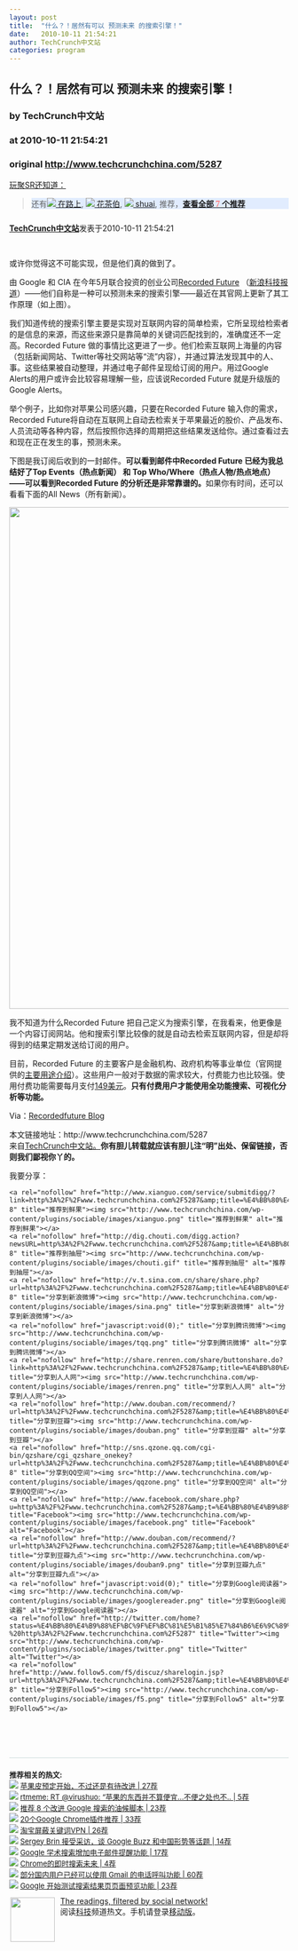 ```yaml
---
layout: post
title:  "什么？！居然有可以 预测未来 的搜索引擎！"
date:   2010-10-11 21:54:21
author: TechCrunch中文站
categories: program
---
```


## 什么？！居然有可以 预测未来 的搜索引擎！
### by TechCrunch中文站
### at 2010-10-11 21:54:21
### original <http://www.techcrunchchina.com/5287>

<a href="http://sr.ju690.cn/meme/item/85967">玩聚SR还知道：</a>
<blockquote>
<div style="background-color:#e1ecfe!important;width:auto">
	<div>还有<a href="http://sr.ju690.cn/people/%E5%9C%A8%E8%B7%AF%E4%B8%8A@GoogleReader?i=4369" title="在路上通过GoogleReader分享的其他文章"><img src="http://sr.ju690.cn/static/clogo/4.png?v=690" border="0/"> 在路上</a>, <a href="http://sr.ju690.cn/people/%E8%8A%B1%E8%8C%B6%E4%BC%AF@GoogleReader?i=14257" title="花茶伯通过GoogleReader分享的其他文章"><img src="http://sr.ju690.cn/static/clogo/4.png?v=690" border="0/"> 花茶伯</a>, <a href="http://sr.ju690.cn/people/shuai@GoogleReader?i=6335" title="shuai通过GoogleReader分享的其他文章"><img src="http://sr.ju690.cn/static/clogo/4.png?v=690" border="0/"> shuai</a>, 推荐，<a href="http://sr.ju690.cn/meme/item/85967"><b>查看全部 <big style="color:#ff7b7a;font-family:&#39;Georgia&#39;;font-size:16px">7</big> 个推荐 </b></a>
	</div>
</div></blockquote>

<div style="margin:0;padding:10px 0"><a href="http://sr.ju690.cn/author/TechCrunch%E4%B8%AD%E6%96%87%E7%AB%99"><b>TechCrunch中文站</b></a>发表于2010-10-11 21:54:21</div>
<div style="margin:0;padding:5px 0"><p><img src="http://imm.io/media/1A/1AX2.png" alt=""></p>
<p>或许你觉得这不可能实现，但是他们真的做到了。</p>
<p>由 Google 和 CIA 在今年5月联合投资的创业公司<a href="https://www.recordedfuture.com/how-media-analytics-works.html">Recorded Future</a> （<a href="http://www.techcrunchchina.com/tech.sina.com.cn/i/2010-05-04/20234144372.shtml">新浪科技报道</a>）——他们自称是一种可以预测未来的搜索引擎——最近在其官网上更新了其工作原理（如上图）。</p>
<p>我们知道传统的搜索引擎主要是实现对互联网内容的简单检索，它所呈现给检索者的是信息的来源，而这些来源只是靠简单的关键词匹配找到的，准确度还不一定高。Recorded Future 做的事情比这更进了一步。他们检索互联网上海量的内容（包括新闻网站、Twitter等社交网站等“流”内容），并通过算法发现其中的人、事。这些结果被自动整理，并通过电子邮件呈现给订阅的用户。用过Google Alerts的用户或许会比较容易理解一些，应该说Recorded Future 就是升级版的Google Alerts。</p>
<p>举个例子，比如你对苹果公司感兴趣，只要在Recorded Future 输入你的需求，Recorded Future将自动在互联网上自动去检索关于苹果最近的股价、产品发布、人员流动等各种内容，然后按照你选择的周期把这些结果发送给你。通过查看过去和现在正在发生的事，预测未来。</p>
<p>下图是我订阅后收到的一封邮件。<strong>可以看到邮件中Recorded Future 已经为我总结好了Top Events（热点新闻） 和 Top Who/Where（热点人物/热点地点）——可以看到Recorded Future 的分析还是非常靠谱的。</strong>如果你有时间，还可以看看下面的All News（所有新闻）。</p>
<p><img src="http://imm.io/media/1A/1AXb.png" alt="" width="807" height="904"></p>
<p>我不知道为什么Recorded Future 把自己定义为搜索引擎，在我看来，他更像是一个内容订阅网站。他和搜索引擎比较像的就是自动去检索互联网内容，但是却将得到的结果定期发送给订阅的用户。</p>
<p>目前，Recorded Future 的主要客户是金融机构、政府机构等事业单位（官网提供的<a href="https://www.recordedfuture.com/how-to-use-media-analytics.html">主要用途介绍</a>）。这些用户一般对于数据的需求较大，付费能力也比较强。使用付费功能需要每月支付<a href="https://www.recordedfuture.com/pricing-and-plans.html">149美元</a>。<strong>只有付费用户才能使用全功能搜索、可视化分析等功能。</strong></p>
<p>Via：<a href="http://www.techcrunchchina.com/blog.recordedfuture.com">Recordedfuture Blog</a>
<div>
<p>本文链接地址：http://www.techcrunchchina.com/5287 <br>来自<a href="http://www.techcrunchchina.com/">TechCrunch中文站。</a><strong>你有胆儿转载就应该有胆儿注“明”出处、保留链接，否则我们鄙视你丫的。</strong> </p>
</div>



我要分享：


	<a rel="nofollow" href="http://www.xianguo.com/service/submitdigg/?link=http%3A%2F%2Fwww.techcrunchchina.com%2F5287&amp;title=%E4%BB%80%E4%B9%88%EF%BC%9F%EF%BC%81%E5%B1%85%E7%84%B6%E6%9C%89%E5%8F%AF%E4%BB%A5%20%E9%A2%84%E6%B5%8B%E6%9C%AA%E6%9D%A5%20%E7%9A%84%E6%90%9C%E7%B4%A2%E5%BC%95%E6%93%8E%EF%BC%81&amp;content=utf-8" title="推荐到鲜果"><img src="http://www.techcrunchchina.com/wp-content/plugins/sociable/images/xianguo.png" title="推荐到鲜果" alt="推荐到鲜果"></a>
	<a rel="nofollow" href="http://dig.chouti.com/digg.action?newsURL=http%3A%2F%2Fwww.techcrunchchina.com%2F5287&amp;title=%E4%BB%80%E4%B9%88%EF%BC%9F%EF%BC%81%E5%B1%85%E7%84%B6%E6%9C%89%E5%8F%AF%E4%BB%A5%20%E9%A2%84%E6%B5%8B%E6%9C%AA%E6%9D%A5%20%E7%9A%84%E6%90%9C%E7%B4%A2%E5%BC%95%E6%93%8E%EF%BC%81&amp;content=utf-8" title="推荐到抽屉"><img src="http://www.techcrunchchina.com/wp-content/plugins/sociable/images/chouti.gif" title="推荐到抽屉" alt="推荐到抽屉"></a>
	<a rel="nofollow" href="http://v.t.sina.com.cn/share/share.php?url=http%3A%2F%2Fwww.techcrunchchina.com%2F5287&amp;title=%E4%BB%80%E4%B9%88%EF%BC%9F%EF%BC%81%E5%B1%85%E7%84%B6%E6%9C%89%E5%8F%AF%E4%BB%A5%20%E9%A2%84%E6%B5%8B%E6%9C%AA%E6%9D%A5%20%E7%9A%84%E6%90%9C%E7%B4%A2%E5%BC%95%E6%93%8E%EF%BC%81&amp;content=utf-8" title="分享到新浪微博"><img src="http://www.techcrunchchina.com/wp-content/plugins/sociable/images/sina.png" title="分享到新浪微博" alt="分享到新浪微博"></a>
	<a rel="nofollow" href="javascript:void(0);" title="分享到腾讯微博"><img src="http://www.techcrunchchina.com/wp-content/plugins/sociable/images/tqq.png" title="分享到腾讯微博" alt="分享到腾讯微博"></a>
	<a rel="nofollow" href="http://share.renren.com/share/buttonshare.do?link=http%3A%2F%2Fwww.techcrunchchina.com%2F5287&amp;title=%E4%BB%80%E4%B9%88%EF%BC%9F%EF%BC%81%E5%B1%85%E7%84%B6%E6%9C%89%E5%8F%AF%E4%BB%A5%20%E9%A2%84%E6%B5%8B%E6%9C%AA%E6%9D%A5%20%E7%9A%84%E6%90%9C%E7%B4%A2%E5%BC%95%E6%93%8E%EF%BC%81" title="分享到人人网"><img src="http://www.techcrunchchina.com/wp-content/plugins/sociable/images/renren.png" title="分享到人人网" alt="分享到人人网"></a>
	<a rel="nofollow" href="http://www.douban.com/recommend/?url=http%3A%2F%2Fwww.techcrunchchina.com%2F5287&amp;title=%E4%BB%80%E4%B9%88%EF%BC%9F%EF%BC%81%E5%B1%85%E7%84%B6%E6%9C%89%E5%8F%AF%E4%BB%A5%20%E9%A2%84%E6%B5%8B%E6%9C%AA%E6%9D%A5%20%E7%9A%84%E6%90%9C%E7%B4%A2%E5%BC%95%E6%93%8E%EF%BC%81" title="分享到豆瓣"><img src="http://www.techcrunchchina.com/wp-content/plugins/sociable/images/douban.png" title="分享到豆瓣" alt="分享到豆瓣"></a>
	<a rel="nofollow" href="http://sns.qzone.qq.com/cgi-bin/qzshare/cgi_qzshare_onekey?url=http%3A%2F%2Fwww.techcrunchchina.com%2F5287&amp;title=%E4%BB%80%E4%B9%88%EF%BC%9F%EF%BC%81%E5%B1%85%E7%84%B6%E6%9C%89%E5%8F%AF%E4%BB%A5%20%E9%A2%84%E6%B5%8B%E6%9C%AA%E6%9D%A5%20%E7%9A%84%E6%90%9C%E7%B4%A2%E5%BC%95%E6%93%8E%EF%BC%81&amp;content=utf-8" title="分享到QQ空间"><img src="http://www.techcrunchchina.com/wp-content/plugins/sociable/images/qqzone.png" title="分享到QQ空间" alt="分享到QQ空间"></a>
	<a rel="nofollow" href="http://www.facebook.com/share.php?u=http%3A%2F%2Fwww.techcrunchchina.com%2F5287&amp;t=%E4%BB%80%E4%B9%88%EF%BC%9F%EF%BC%81%E5%B1%85%E7%84%B6%E6%9C%89%E5%8F%AF%E4%BB%A5%20%E9%A2%84%E6%B5%8B%E6%9C%AA%E6%9D%A5%20%E7%9A%84%E6%90%9C%E7%B4%A2%E5%BC%95%E6%93%8E%EF%BC%81" title="Facebook"><img src="http://www.techcrunchchina.com/wp-content/plugins/sociable/images/facebook.png" title="Facebook" alt="Facebook"></a>
	<a rel="nofollow" href="http://www.douban.com/recommend/?url=http%3A%2F%2Fwww.techcrunchchina.com%2F5287&amp;title=%E4%BB%80%E4%B9%88%EF%BC%9F%EF%BC%81%E5%B1%85%E7%84%B6%E6%9C%89%E5%8F%AF%E4%BB%A5%20%E9%A2%84%E6%B5%8B%E6%9C%AA%E6%9D%A5%20%E7%9A%84%E6%90%9C%E7%B4%A2%E5%BC%95%E6%93%8E%EF%BC%81&amp;n=1" title="分享到豆瓣九点"><img src="http://www.techcrunchchina.com/wp-content/plugins/sociable/images/douban9.png" title="分享到豆瓣九点" alt="分享到豆瓣九点"></a>
	<a rel="nofollow" href="javascript:void(0);" title="分享到Google阅读器"><img src="http://www.techcrunchchina.com/wp-content/plugins/sociable/images/googlereader.png" title="分享到Google阅读器" alt="分享到Google阅读器"></a>
	<a rel="nofollow" href="http://twitter.com/home?status=%E4%BB%80%E4%B9%88%EF%BC%9F%EF%BC%81%E5%B1%85%E7%84%B6%E6%9C%89%E5%8F%AF%E4%BB%A5%20%E9%A2%84%E6%B5%8B%E6%9C%AA%E6%9D%A5%20%E7%9A%84%E6%90%9C%E7%B4%A2%E5%BC%95%E6%93%8E%EF%BC%81%20-%20http%3A%2F%2Fwww.techcrunchchina.com%2F5287" title="Twitter"><img src="http://www.techcrunchchina.com/wp-content/plugins/sociable/images/twitter.png" title="Twitter" alt="Twitter"></a>
	<a rel="nofollow" href="http://www.follow5.com/f5/discuz/sharelogin.jsp?url=http%3A%2F%2Fwww.techcrunchchina.com%2F5287&amp;title=%E4%BB%80%E4%B9%88%EF%BC%9F%EF%BC%81%E5%B1%85%E7%84%B6%E6%9C%89%E5%8F%AF%E4%BB%A5%20%E9%A2%84%E6%B5%8B%E6%9C%AA%E6%9D%A5%20%E7%9A%84%E6%90%9C%E7%B4%A2%E5%BC%95%E6%93%8E%EF%BC%81&amp;content=utf-8" title="分享到Follow5"><img src="http://www.techcrunchchina.com/wp-content/plugins/sociable/images/f5.png" title="分享到Follow5" alt="分享到Follow5"></a>


<br><br></p></div>


<div style="padding-top:20px;border-top:1px solid #cbd9d9;padding-bottom:10px;FONT-SIZE:13px">
<strong>推荐相关的热文: </strong><br> 
	<div><img src="https://www.google.com/s2/favicons?domain=cn.engadget.com" border="0/"> <a title="苹果皮预定开始，不过还是有待改进 | 27个推荐" href="http://sr.ju690.cn/meme/item/83732">苹果皮预定开始，不过还是有待改进 | 27荐</a>
	</div> 
	<div><img src="https://www.google.com/s2/favicons?domain=twitter.com" border="0/"> <a title="rtmeme: RT @virushuo: “苹果的东西并不算便宜…不便之处也不少。比如，不能装盗版软件”RT @luosheng: 我还以为人民日报上说 iPad 上不能装盗版软件的那个是个假新闻，结果还真有啊… http://opinion.people.com.cn/GB/128910.. | 5个推荐" href="http://sr.ju690.cn/meme/item/85917">rtmeme: RT @virushuo: “苹果的东西并不算便宜…不便之处也不.. | 5荐</a>
	</div> 
	<div><img src="https://www.google.com/s2/favicons?domain=www.google.org.cn" border="0/"> <a title="推荐 8 个改进 Google 搜索的油候脚本 | 23个推荐" href="http://sr.ju690.cn/meme/item/64044">推荐 8 个改进 Google 搜索的油候脚本 | 23荐</a>
	</div> 
	<div><img src="https://www.google.com/s2/favicons?domain=www.bbon.cn" border="0/"> <a title="20个Google Chrome插件推荐 | 33个推荐" href="http://sr.ju690.cn/meme/item/61584">20个Google Chrome插件推荐 | 33荐</a>
	</div> 
	<div><img src="https://www.google.com/s2/favicons?domain=internet.solidot.org" border="0/"> <a title="淘宝屏蔽关键词VPN | 26个推荐" href="http://sr.ju690.cn/meme/item/85588">淘宝屏蔽关键词VPN | 26荐</a>
	</div> 
	<div><img src="https://www.google.com/s2/favicons?domain=www.google.org.cn" border="0/"> <a title="Sergey Brin 接受采访，谈 Google Buzz 和中国形势等话题 | 14个推荐" href="http://sr.ju690.cn/meme/item/61919">Sergey Brin 接受采访，谈 Google Buzz 和中国形势等话题 | 14荐</a>
	</div> 
	<div><img src="https://www.google.com/s2/favicons?domain=www.google.org.cn" border="0/"> <a title="Google 学术搜索增加电子邮件提醒功能 | 17个推荐" href="http://sr.ju690.cn/meme/item/67158">Google 学术搜索增加电子邮件提醒功能 | 17荐</a>
	</div> 
	<div><img src="https://www.google.com/s2/favicons?domain=www.chromi.org" border="0/"> <a title="Chrome的即时搜索未来 | 4个推荐" href="http://sr.ju690.cn/meme/item/83513">Chrome的即时搜索未来 | 4荐</a>
	</div> 
	<div><img src="https://www.google.com/s2/favicons?domain=www.google.org.cn" border="0/"> <a title="部分国内用户已经可以使用 Gmail 的电话呼叫功能 | 60个推荐" href="http://sr.ju690.cn/meme/item/84514">部分国内用户已经可以使用 Gmail 的电话呼叫功能 | 60荐</a>
	</div> 
	<div><img src="https://www.google.com/s2/favicons?domain=www.google.org.cn" border="0/"> <a title="Google 开始测试搜索结果页页面预览功能 | 23个推荐" href="http://sr.ju690.cn/meme/item/85216">Google 开始测试搜索结果页页面预览功能 | 23荐</a>
	</div>
</div>
<div style="float:left;margin:2px 10px 2px 2px">
<a href="http://sr.ju690.cn" title="玩聚SR"><img src="http://sr.ju690.cn/static/images/fish.jpg" border="0" width="80px"></a>
</div>
<div><a href="http://sr.ju690.cn/">The readings, filtered by social network!</a><br>阅读<a href="http://sr.ju690.cn/tag/tech">科技</a>频道热文。手机请登录<a href="http://sr.ju690.cn/m">移动版</a>。</div>